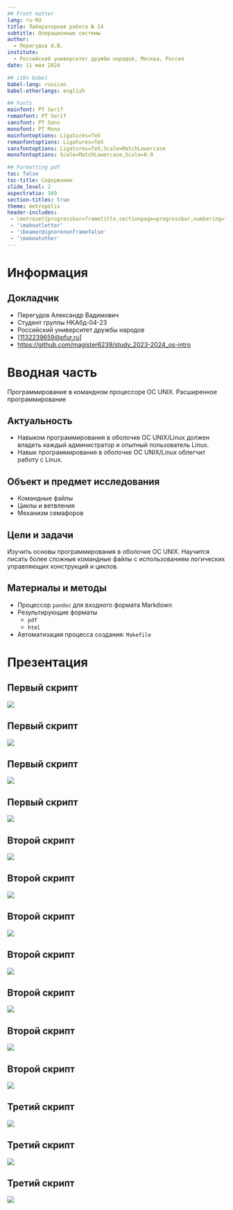 ```yaml
---
## Front matter
lang: ru-RU
title: Лабораторная работа № 14
subtitle: Операционные системы
author:
  - Перегудов А.В.
institute:
  - Российский университет дружбы народов, Москва, Россия
date: 11 мая 2024

## i18n babel
babel-lang: russian
babel-otherlangs: english

## Fonts
mainfont: PT Serif
romanfont: PT Serif
sansfont: PT Sans
monofont: PT Mono
mainfontoptions: Ligatures=TeX
romanfontoptions: Ligatures=TeX
sansfontoptions: Ligatures=TeX,Scale=MatchLowercase
monofontoptions: Scale=MatchLowercase,Scale=0.9

## Formatting pdf
toc: false
toc-title: Содержание
slide_level: 2
aspectratio: 169
section-titles: true
theme: metropolis
header-includes:
 - \metroset{progressbar=frametitle,sectionpage=progressbar,numbering=fraction}
 - '\makeatletter'
 - '\beamer@ignorenonframefalse'
 - '\makeatother'
---
```


# Информация

## Докладчик

  * Перегудов Александр Вадимович
  * Студент группы НКАбд-04-23
  * Российский университет дружбы народов
  * [1132239659@pfur.ru]
  * <https://github.com/magister6239/study_2023-2024_os-intro>

# Вводная часть

Программирование в командном процессоре ОС UNIX. Расширенное программирование

## Актуальность

- Навыком программирования в оболочке ОС UNIX/Linux должен владеть каждый администратор и опытный пользователь Linux.
- Навык программирования в оболочке ОС UNIX/Linux облегчит работу с Linux.

## Объект и предмет исследования

- Командные файлы
- Циклы и ветвления
- Механизм семафоров

## Цели и задачи

Изучить основы программирования в оболочке ОС UNIX. Научится писать более сложные командные файлы с использованием логических управляющих конструкций и циклов.

## Материалы и методы

- Процессор `pandoc` для входного формата Markdown
- Результирующие форматы
	- `pdf`
	- `html`
- Автоматизация процесса создания: `Makefile`

# Презентация

## Первый скрипт

![](image/1.PNG)

## Первый скрипт

![](image/code1.PNG)

## Первый скрипт

![](image/2.PNG)

## Первый скрипт

![](image/3.PNG)

## Второй скрипт

![](image/4.PNG)

## Второй скрипт

![](image/5.PNG)

## Второй скрипт

![](image/6.PNG)

## Второй скрипт

![](image/code2.PNG)

## Второй скрипт

![](image/7.PNG)

## Второй скрипт

![](image/8.PNG)

## Второй скрипт

![](image/9.PNG)

## Третий скрипт

![](image/10.PNG)

## Третий скрипт

![](image/code3.PNG)

## Третий скрипт

![](image/11.PNG)

